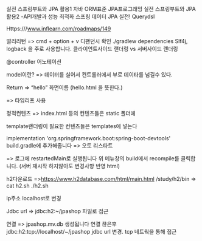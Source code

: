 실전 스프링부트와 JPA 활용1
자바 ORM표준 JPA프로그래밍
실전 스프링부트와 JPA 활용2 -API개발과 성능 최적화
스프링 데이터 JPA
실전! Querydsl


Https:///www.inflearn.com/roadmaps/149

얼리리턴 => cmd + option + v
디팬던시 확인 ./gradlew dependencies
Slf4j, logback 을 주로 사용합니다.
클라이언트사이드 랜더링 vs 서버사이드 랜더링



@controller 어노테이션

model이란? => 데이터를 실어서 컨트롤러에서 뷰로 데이타를 넘길수 있다.

Return => “hello” 화면이름 (hello.html 을 뜻한다.)

<html xmlns:th="http://www.thymeleaf.org">=> 타임리프 사용

정적컨텐츠 => index.html 등의 컨텐츠들은 static 폴더에

template랜더링이 필요한 컨텐츠들은 templates에 넣는다

implementation 'org.springframework.boot:spring-boot-devtools'
 build.gradle에 추가해줍니다 => 오토 리스타트

=> 로그에 restartedMain로 실행됩니다  위 메뉴창의 build에서 recompile를 클릭합니다. (서버 재시작 하지않아도 변경사항 반영 html)


h2다운로드 =>https://www.h2database.com/html/main.html
/study/h2/bin => cat h2.sh
./h2.sh

ip주소 localhost로 변경

Jdbc url => jdbc:h2:~/jpashop    파일로 접근

연결 => jpashop.mv.db 생성됩니다
연결 끊은후 jdbc:h2:tcp://localhost/~/jpashop jdbc url 변경.    tcp 네트웍을 통해 접근